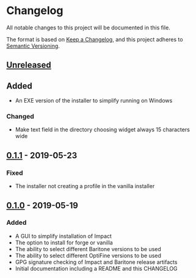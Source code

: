 # Changelog
All notable changes to this project will be documented in this file.

The format is based on [Keep a Changelog](https://keepachangelog.com/en/1.0.0/),
and this project adheres to [Semantic Versioning](https://semver.org/spec/v2.0.0.html).

## [Unreleased]

## Added
- An EXE version of the installer to simplify running on Windows

### Changed
- Make text field in the directory choosing widget always 15 characters wide

## [0.1.1] - 2019-05-23

### Fixed
- The installer not creating a profile in the vanilla installer

## [0.1.0] - 2019-05-19

### Added
- A GUI to simplify installation of Impact
- The option to install for forge or vanilla
- The ability to select different Baritone versions to be used
- The ability to select different OptiFine versions to be used
- GPG signature checking of Impact and Baritone release artifacts
- Initial documentation including a README and this CHANGELOG

[Unreleased]: https://github.com/ImpactDevelopment/Installer/compare/0.1.1...HEAD
[0.1.1]: https://github.com/ImpactDevelopment/Installer/releases/tag/0.1.1
[0.1.0]: https://github.com/ImpactDevelopment/Installer/releases/tag/0.1.0